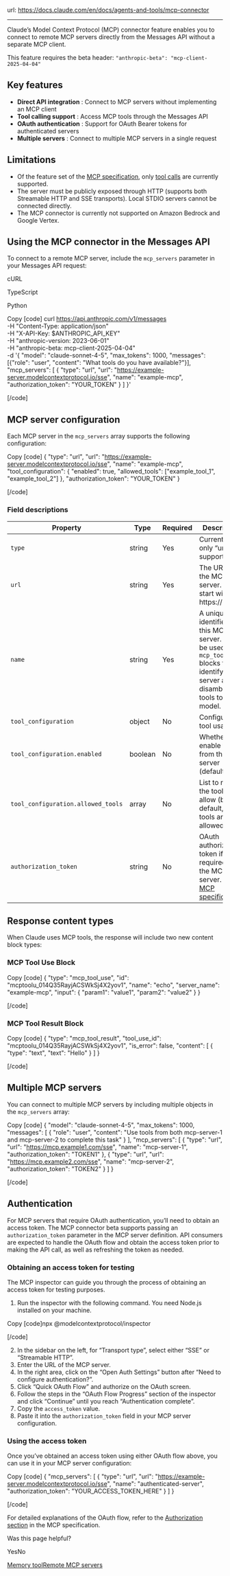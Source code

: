 url: https://docs.claude.com/en/docs/agents-and-tools/mcp-connector

---

Claude’s Model Context Protocol \(MCP\) connector feature enables you to connect to remote MCP servers directly from the Messages API without a separate MCP client.

This feature requires the beta header: `"anthropic-beta": "mcp-client-2025-04-04"`

## Key features

  * **Direct API integration** : Connect to MCP servers without implementing an MCP client
  * **Tool calling support** : Access MCP tools through the Messages API
  * **OAuth authentication** : Support for OAuth Bearer tokens for authenticated servers
  * **Multiple servers** : Connect to multiple MCP servers in a single request

## Limitations

  * Of the feature set of the [MCP specification](https://modelcontextprotocol.io/introduction#explore-mcp), only [tool calls](https://modelcontextprotocol.io/docs/concepts/tools) are currently supported.
  * The server must be publicly exposed through HTTP \(supports both Streamable HTTP and SSE transports\). Local STDIO servers cannot be connected directly.
  * The MCP connector is currently not supported on Amazon Bedrock and Google Vertex.

## Using the MCP connector in the Messages API

To connect to a remote MCP server, include the `mcp_servers` parameter in your Messages API request:

cURL

TypeScript

Python

Copy
[code]
    curl https://api.anthropic.com/v1/messages \
      -H "Content-Type: application/json" \
      -H "X-API-Key: $ANTHROPIC_API_KEY" \
      -H "anthropic-version: 2023-06-01" \
      -H "anthropic-beta: mcp-client-2025-04-04" \
      -d '{
        "model": "claude-sonnet-4-5",
        "max_tokens": 1000,
        "messages": [{"role": "user", "content": "What tools do you have available?"}],
        "mcp_servers": [
          {
            "type": "url",
            "url": "https://example-server.modelcontextprotocol.io/sse",
            "name": "example-mcp",
            "authorization_token": "YOUR_TOKEN"
          }
        ]
      }'

[/code]

## MCP server configuration

Each MCP server in the `mcp_servers` array supports the following configuration:

Copy
[code]
    {
      "type": "url",
      "url": "https://example-server.modelcontextprotocol.io/sse",
      "name": "example-mcp",
      "tool_configuration": {
        "enabled": true,
        "allowed_tools": ["example_tool_1", "example_tool_2"]
      },
      "authorization_token": "YOUR_TOKEN"
    }

[/code]

### Field descriptions

Property| Type| Required| Description
---|---|---|---
`type`| string| Yes| Currently only “url” is supported
`url`| string| Yes| The URL of the MCP server. Must start with https://
`name`| string| Yes| A unique identifier for this MCP server. It will be used in `mcp_tool_call` blocks to identify the server and to disambiguate tools to the model.
`tool_configuration`| object| No| Configure tool usage
`tool_configuration.enabled`| boolean| No| Whether to enable tools from this server \(default: true\)
`tool_configuration.allowed_tools`| array| No| List to restrict the tools to allow \(by default, all tools are allowed\)
`authorization_token`| string| No| OAuth authorization token if required by the MCP server. See [MCP specification](https://modelcontextprotocol.io/specification/2025-03-26/basic/authorization).

## Response content types

When Claude uses MCP tools, the response will include two new content block types:

### MCP Tool Use Block

Copy
[code]
    {
      "type": "mcp_tool_use",
      "id": "mcptoolu_014Q35RayjACSWkSj4X2yov1",
      "name": "echo",
      "server_name": "example-mcp",
      "input": { "param1": "value1", "param2": "value2" }
    }

[/code]

### MCP Tool Result Block

Copy
[code]
    {
      "type": "mcp_tool_result",
      "tool_use_id": "mcptoolu_014Q35RayjACSWkSj4X2yov1",
      "is_error": false,
      "content": [
        {
          "type": "text",
          "text": "Hello"
        }
      ]
    }

[/code]

## Multiple MCP servers

You can connect to multiple MCP servers by including multiple objects in the `mcp_servers` array:

Copy
[code]
    {
      "model": "claude-sonnet-4-5",
      "max_tokens": 1000,
      "messages": [
        {
          "role": "user",
          "content": "Use tools from both mcp-server-1 and mcp-server-2 to complete this task"
        }
      ],
      "mcp_servers": [
        {
          "type": "url",
          "url": "https://mcp.example1.com/sse",
          "name": "mcp-server-1",
          "authorization_token": "TOKEN1"
        },
        {
          "type": "url",
          "url": "https://mcp.example2.com/sse",
          "name": "mcp-server-2",
          "authorization_token": "TOKEN2"
        }
      ]
    }

[/code]

## Authentication

For MCP servers that require OAuth authentication, you’ll need to obtain an access token. The MCP connector beta supports passing an `authorization_token` parameter in the MCP server definition. API consumers are expected to handle the OAuth flow and obtain the access token prior to making the API call, as well as refreshing the token as needed.

### Obtaining an access token for testing

The MCP inspector can guide you through the process of obtaining an access token for testing purposes.

  1. Run the inspector with the following command. You need Node.js installed on your machine.

Copy
[code]npx @modelcontextprotocol/inspector

[/code]

  2. In the sidebar on the left, for “Transport type”, select either “SSE” or “Streamable HTTP”.
  3. Enter the URL of the MCP server.
  4. In the right area, click on the “Open Auth Settings” button after “Need to configure authentication?”.
  5. Click “Quick OAuth Flow” and authorize on the OAuth screen.
  6. Follow the steps in the “OAuth Flow Progress” section of the inspector and click “Continue” until you reach “Authentication complete”.
  7. Copy the `access_token` value.
  8. Paste it into the `authorization_token` field in your MCP server configuration.

### Using the access token

Once you’ve obtained an access token using either OAuth flow above, you can use it in your MCP server configuration:

Copy
[code]
    {
      "mcp_servers": [
        {
          "type": "url",
          "url": "https://example-server.modelcontextprotocol.io/sse",
          "name": "authenticated-server",
          "authorization_token": "YOUR_ACCESS_TOKEN_HERE"
        }
      ]
    }

[/code]

For detailed explanations of the OAuth flow, refer to the [Authorization section](https://modelcontextprotocol.io/docs/concepts/authentication) in the MCP specification.

Was this page helpful?

YesNo

[Memory tool](/en/docs/agents-and-tools/tool-use/memory-tool)[Remote MCP servers](/en/docs/agents-and-tools/remote-mcp-servers)
